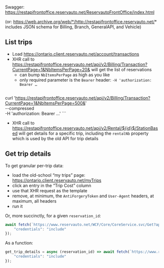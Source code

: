 Swagger: https://restapifrontoffice.reservauto.net/ReservautoFrontOffice/index.html

(or: https://web.archive.org/web/*/http://restapifrontoffice.reservauto.net/* includes JSON schema for Billing, Branch, GeneralAPI, and Vehicle)

## List trips

- Load <https://ontario.client.reservauto.net/account/transactions>
- XHR call to https://restapifrontoffice.reservauto.net/api/v2/Billing/Transaction?CurrentPage=1&NbItemsPerPage=20& will get the list of reservations
    - can bump `NbItemsPerPage` as high as you like
    - only required parameter is the `Bearer` header: `-H 'authorization: Bearer …`
    ```
curl 'https://restapifrontoffice.reservauto.net/api/v2/Billing/Transaction?CurrentPage=1&NbItemsPerPage=500&' \
    --compressed \
    -H 'authorization: Bearer …'
    ```
- XHR call to https://restapifrontoffice.reservauto.net/api/v2/Rental/${id}$/StationBased will get details for a specific trip, including the `rentalNb` property which is used by the old API for trip details


## Get trip details

To get granular per-trip data:
- load the old-school “my trips” page: https://ontario.client.reservauto.net/myTrips
- click an entry in the “Trip Cost” column
- use that XHR request as the template
- remove, at minimum, the `AntiForgeryToken` and `User-Agent` headers, at maximum, all headers
- run it

Or, more succinctly, for a given `reservation_id`:
```js
await fetch(`https://www.reservauto.net/WCF/Core/CoreService.svc/Get?apiUrl=%2Fapi%2FBilling%2FReservation%2F${reservation_id}`, {
    "credentials": "include"
});
```

As a function:
```js
get_trip_details = async (reservation_id) => await fetch(`https://www.reservauto.net/WCF/Core/CoreService.svc/Get?apiUrl=%2Fapi%2FBilling%2FReservation%2F${reservation_id}`, {
    "credentials": "include"
}); 
```
